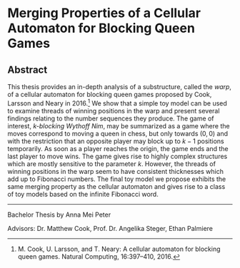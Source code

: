 # Merging Properties of a Cellular Automaton for Blocking Queen Games

## Abstract

This thesis provides an in-depth analysis of a substructure, called the *warp*, of a cellular automaton for blocking queen games proposed by Cook, Larsson and Neary in 2016.[^1] We show that a simple toy model can be used to examine threads of winning positions in the warp and present several findings relating to the number sequences they produce. The game of interest, *k-blocking Wythoff Nim*, may be summarized as a game where the moves correspond to moving a queen in chess, but only towards $(0,0)$ and with the restriction that an opposite player may block up to $k-1$ positions temporarily. As soon as a player reaches the origin, the game ends and the last player to move wins. The game gives rise to highly complex structures which are mostly sensitive to the parameter $k$. However, the threads of winning positions in the warp seem to have consistent thicknesses which add up to Fibonacci numbers. The final toy model we propose exhibits the same merging property as the cellular automaton and gives rise to a class of toy models based on the infinite Fibonacci word.

[^1]: M. Cook, U. Larsson, and T. Neary: A cellular automaton for blocking
queen games. Natural Computing, 16:397–410, 2016.
----
Bachelor Thesis by Anna Mei Peter

Advisors: Dr. Matthew Cook, Prof. Dr. Angelika Steger, Ethan Palmiere
